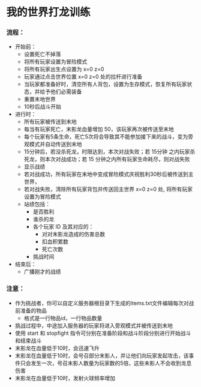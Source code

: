 # 我的世界打龙训练

### 流程：

- 开始前：
    - 设置死亡不掉落
    - 将所有玩家设置为冒险模式
    - 将所有玩家出生点设置为 x=0 z=0
    - 玩家通过点击世界位置 x=0 z=0 处的拉杆进行准备
    - 当玩家都准备好时，清空所有人背包，设置为生存模式，恢复所有玩家状态，并给予他们必需装备
    - 重置末地世界
    - 10秒后战斗开始
- 进行时：
    - 所有玩家被传送到末地
    - 每当有玩家死亡，末影龙血量增加 50，该玩家再次被传送至末地
    - 每个玩家有5条生命，死亡5次将会导致其不能参加接下来的战斗，变为旁观模式并自动传送到末地
    - 15分钟后，若没杀死龙，时限达到，本次对战失败；若 15分钟 之内玩家杀死龙，则本次对战成功；若 15 分钟之内所有玩家生命耗尽，则对战失败
    - 显示战绩
    - 若对战成功，所有玩家在末地中变成冒险模式庆祝胜利30秒后被传送到主世界，
    - 若对战失败，清除所有玩家背包并传送回主世界 x=0 z=0 处, 将所有玩家设置为冒险模式
    - 站绩包括：
        - 是否胜利
        - 谁杀的龙
        - 各个玩家 ID 及其对应的：
            - 对对末影龙造成的伤害总数
            - 扣血积累数
            - 死亡次数
        - 挑战时间
- 结束后：
    - 广播刚才的战绩

### 注意：

- 作为挑战者，你可以自定义服务器根目录下生成的items.txt文件编辑每次对战前准备的物品
    - 格式是一行物品id，一行物品数量
- 挑战过程中，中途加入服务器的玩家将进入旁观模式并被传送到末地
- 使用 start 和 stopfight 指令可分别在准备阶段和战斗阶段分别进行开始战斗和结束战斗
- 末影龙在血量低于10时，会迅速飞升
- 末影龙在血量低于10时，会号召部分末影人，并让他们向玩家发起攻击，该事件只会发生一次，号召末影人数量为玩家数的5倍，这些末影人不会收到龙息伤害
- 末影龙在血量低于10时，发射火球频率增加